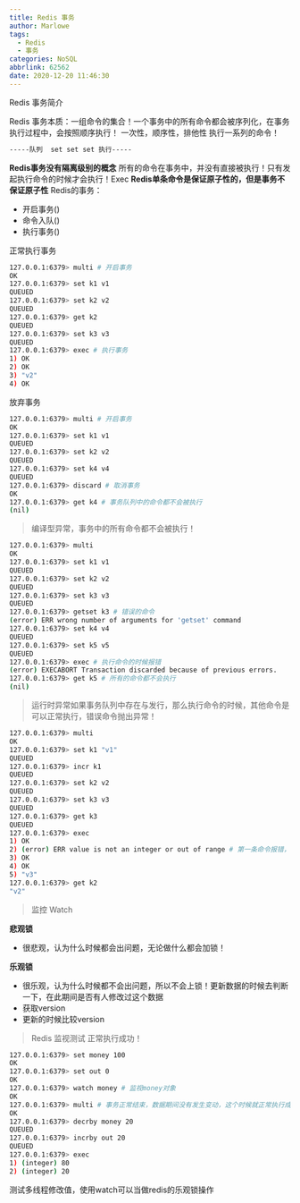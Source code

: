 ```yaml
---
title: Redis 事务
author: Marlowe
tags:
  - Redis
  - 事务
categories: NoSQL
abbrlink: 62562
date: 2020-12-20 11:46:30
---
```

Redis 事务简介
<!--more-->

Redis 事务本质：一组命令的集合！一个事务中的所有命令都会被序列化，在事务执行过程中，会按照顺序执行！
一次性，顺序性，排他性 执行一系列的命令！
```bash
-----队列  set set set 执行-----
```
**Redis事务没有隔离级别的概念**
所有的命令在事务中，并没有直接被执行！只有发起执行命令的时候才会执行！Exec
**Redis单条命令是保证原子性的，但是事务不保证原子性**
Redis的事务：
* 开启事务()
* 命令入队()
* 执行事务()

正常执行事务
```bash
127.0.0.1:6379> multi # 开启事务
OK
127.0.0.1:6379> set k1 v1
QUEUED
127.0.0.1:6379> set k2 v2
QUEUED
127.0.0.1:6379> get k2
QUEUED
127.0.0.1:6379> set k3 v3
QUEUED
127.0.0.1:6379> exec # 执行事务
1) OK
2) OK
3) "v2"
4) OK
```
放弃事务
```bash
127.0.0.1:6379> multi # 开启事务
OK
127.0.0.1:6379> set k1 v1
QUEUED
127.0.0.1:6379> set k2 v2
QUEUED
127.0.0.1:6379> set k4 v4
QUEUED
127.0.0.1:6379> discard # 取消事务
OK
127.0.0.1:6379> get k4 # 事务队列中的命令都不会被执行
(nil)
```

> 编译型异常，事务中的所有命令都不会被执行！
```bash
127.0.0.1:6379> multi
OK
127.0.0.1:6379> set k1 v1
QUEUED
127.0.0.1:6379> set k2 v2
QUEUED
127.0.0.1:6379> set k3 v3
QUEUED
127.0.0.1:6379> getset k3 # 错误的命令
(error) ERR wrong number of arguments for 'getset' command
127.0.0.1:6379> set k4 v4
QUEUED
127.0.0.1:6379> set k5 v5
QUEUED
127.0.0.1:6379> exec # 执行命令的时候报错
(error) EXECABORT Transaction discarded because of previous errors.
127.0.0.1:6379> get k5 # 所有的命令都不会执行
(nil)
```

> 运行时异常如果事务队列中存在与发行，那么执行命令的时候，其他命令是可以正常执行，错误命令抛出异常！
```bash
127.0.0.1:6379> multi
OK
127.0.0.1:6379> set k1 "v1"
QUEUED
127.0.0.1:6379> incr k1
QUEUED
127.0.0.1:6379> set k2 v2
QUEUED
127.0.0.1:6379> set k3 v3
QUEUED
127.0.0.1:6379> get k3
QUEUED
127.0.0.1:6379> exec
1) OK
2) (error) ERR value is not an integer or out of range # 第一条命令报错，但是依旧正常执行成功了！
3) OK
4) OK
5) "v3"
127.0.0.1:6379> get k2
"v2"
```
> 监控 Watch

**悲观锁**
* 很悲观，认为什么时候都会出问题，无论做什么都会加锁！

**乐观锁**
* 很乐观，认为什么时候都不会出问题，所以不会上锁！更新数据的时候去判断一下，在此期间是否有人修改过这个数据
* 获取version
* 更新的时候比较version

> Redis 监视测试
正常执行成功！
```bash
127.0.0.1:6379> set money 100
OK
127.0.0.1:6379> set out 0
OK
127.0.0.1:6379> watch money # 监视money对象
OK
127.0.0.1:6379> multi # 事务正常结束，数据期间没有发生变动，这个时候就正常执行成功
OK
127.0.0.1:6379> decrby money 20
QUEUED
127.0.0.1:6379> incrby out 20
QUEUED
127.0.0.1:6379> exec
1) (integer) 80
2) (integer) 20
```
测试多线程修改值，使用watch可以当做redis的乐观锁操作

